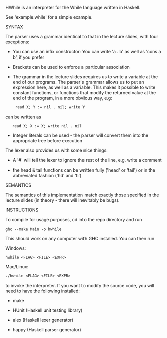 HWhile is an interpreter for the While language written in Haskell.

See 'example.while' for a simple example.

SYNTAX

The parser uses a grammar identical to that in the lecture slides, with four
exceptions:

- You can use an infix constructor: You can write 'a . b' as well as 'cons a b',
if you prefer

- Brackets can be used to enforce a particular association

- The grammar in the lecture slides requires us to write a variable at the end
of our programs. The parser's grammar allows us to put an expression here, as
well as a variable. This makes it possible to write constant functions, or
functions that modify the returned value at the end of the program, in a more
obvious way, e.g:

       read X; Y := nil . nil; write Y

can be written as

       read X; X := X; write nil . nil

- Integer literals can be used - the parser will convert them into the
appropriate tree before execution

The lexer also provides us with some nice things:

- A '#' will tell the lexer to ignore the rest of the line, e.g. write a comment

- the head & tail functions can be written fully ('head' or 'tail') or in the
abbreviated fashion ('hd' and 'tl')

SEMANTICS

The semantics of this implementation match exactly those specified in the
lecture slides (in theory - there will inevitably be bugs).

INSTRUCTIONS

To compile for usage purposes, cd into the repo directory and run

    ghc --make Main -o hwhile

This should work on any computer with GHC installed. You can then run

Windows:

    hwhile <FLAG> <FILE> <EXPR>

Mac/Linux:

    ./hwhile <FLAG> <FILE> <EXPR>

to invoke the interpreter. If you want to modify the source code, you will need
to have the following installed:
    
- make

- HUnit (Haskell unit testing library)

- alex (Haskell lexer generator)

- happy (Haskell parser generator)
